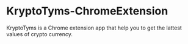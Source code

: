 # KryptoTyms-ChromeExtension
KryptoTyms is a Chrome extension app that help you to get the lattest values of crypto currency.
